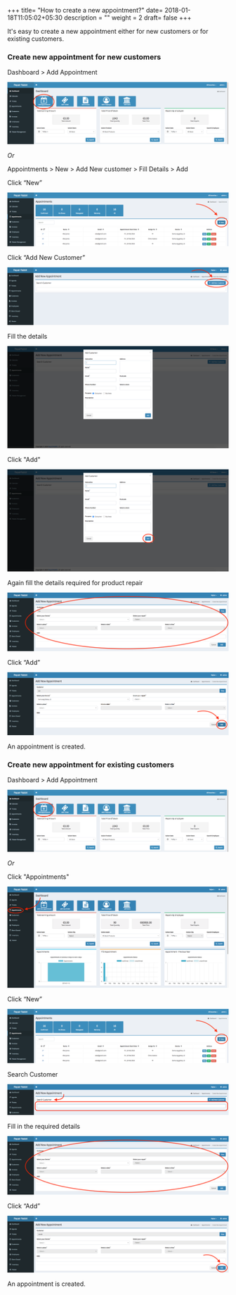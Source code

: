 +++
title= "How to create a new appointment?"
date= 2018-01-18T11:05:02+05:30
description = ""
weight = 2
draft= false
+++

It's easy to create a new appointment either for new customers or for existing customers.

### **Create new appointment for new customers**

Dashboard > Add Appointment

![dashboard add new appoinment](/images/appointments/dashboard_add_appointment.png)

*Or* 

Appointments > New > Add New customer > Fill Details > Add


Click “New” 

![new appointment for new customer](/images/appointments/click_new.png)

Click “Add New Customer”

![new appointment for new customer](/images/appointments/appointment_newcustomer.png)

Fill the details

![new appointment for new customer](/images/appointments/appointment_filldata.png)

Click "Add" 

![new appointment for new customer](/images/appointments/appointment_add.png)

Again fill the details required for product repair

![new appointment for new customer6](/images/appointments/appointment_filldetail.png)

Click “Add” 

![new appointment for new customer5](/images/appointments/appointment_clickadd.png)

An appointment is created.

###  Create new appointment for existing customers 

Dashboard > Add Appointment

![dashboard add new appoinment](/images/appointments/dashboard_add_appointment.png)

*Or*  

Click "Appointments"

![new appointment for existing customer](/images/appointments/appointment_goto.png)

Click “New”

![new appointment for new customer](/images/appointments/click_new.png)

Search Customer 

![new appointment for existing customer2](/images/appointments/appointntment_search.png)

Fill in the required details

![new appointment for existing customer2](/images/appointments/appointment_filldetail.png)

Click “Add”

![new appointment for existing customer2](/images/appointments/appointment_1clickadd.png)

An appointment is created.